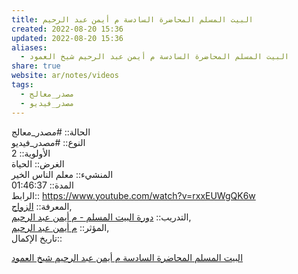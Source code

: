 ```yaml
---  
title: البيت المسلم المحاضرة السادسة م أيمن عبد الرحيم  
created: 2022-08-20 15:36  
updated: 2022-08-20 15:36  
aliases:  
  - البيت المسلم المحاضرة السادسة م أيمن عبد الرحيم شيخ العمود  
share: true  
website: ar/notes/videos  
tags:  
  - مصدر_معالج  
  - مصدر_فيديو  
---  
```

  
  
الحالة:: #مصدر_معالج  
النوع:: #مصدر_فيديو  
اﻷولوية:: 2  
الغرض:: الحياة  
المنشيء:: معلم الناس الخير  
المدة:: 01:46:37  
الرابط:: https://www.youtube.com/watch?v=rxxEUWgQK6w  
المعرفة:: [الزواج](%D8%A7%D9%84%D8%B2%D9%88%D8%A7%D8%AC),  
التدريب:: [دورة البيت المسلم - م أيمن عبد الرحيم](%D8%AF%D9%88%D8%B1%D8%A9%20%D8%A7%D9%84%D8%A8%D9%8A%D8%AA%20%D8%A7%D9%84%D9%85%D8%B3%D9%84%D9%85%20-%20%D9%85%20%D8%A3%D9%8A%D9%85%D9%86%20%D8%B9%D8%A8%D8%AF%20%D8%A7%D9%84%D8%B1%D8%AD%D9%8A%D9%85),  
المؤثر:: [م أيمن عبد الرحيم](%D9%85%20%D8%A3%D9%8A%D9%85%D9%86%20%D8%B9%D8%A8%D8%AF%20%D8%A7%D9%84%D8%B1%D8%AD%D9%8A%D9%85),  
تاريخ اﻹكمال::    
  
   
  
[البيت المسلم المحاضرة السادسة م أيمن عبد الرحيم شيخ العمود](https://www.youtube.com/watch?v=rxxEUWgQK6w)  
  

